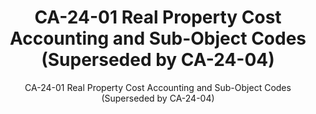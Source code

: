 ---
layout: resources-landing
title: "CA-24-01 Real Property Cost Accounting and Sub-Object Codes (Superseded by CA-24-04)"
subtitle: "CA-24-01 Real Property Cost Accounting and Sub-Object Codes (Superseded by CA-24-04)"
doc-link: ../assets/files/CA-24-01 Real Property Cost Accounting and Sub-Object Codes.pdf
filters: frpc controller-alert omb 2024 archived
fiscal_year: 2024
---